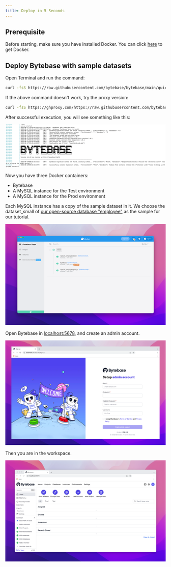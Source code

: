 ```yaml
---
title: Deploy in 5 Seconds
---
```


## Prerequisite

Before starting, make sure you have installed Docker. You can click [here](https://www.docker.com/get-started/) to get Docker.

## Deploy Bytebase with sample datasets

Open Terminal and run the command:

```bash
curl -fsS https://raw.githubusercontent.com/bytebase/bytebase/main/quickstart/getting-started.docker-compose.yml | docker-compose -f - up
```

If the above command doesn't work, try the proxy version:

```bash
curl -fsS https://ghproxy.com/https://raw.githubusercontent.com/bytebase/bytebase/main/quickstart/getting-started.docker-compose.yml | docker-compose -f - up
```

After successful execution, you will see something like this:

![_](/static/docs/bytebase-installed.png)

Now you have three Docker containers:

- Bytebase
- A MySQL instance for the Test environment
- A MySQL instance for the Prod environment

Each MySQL instance has a copy of the sample dataset in it. We choose the dataset_small of [our open-source database "employee"](https://github.com/bytebase/employee-sample-database-mysql) as the sample for our tutorial.

![_](/static/docs/bytebase-docker.png)

Open Bytebase in [localhost:5678](http://localhost:5678/), and create an admin account.

![_](/static/docs/create-account.png)

Then you are in the workspace.

![_](/static/docs/workspace.png)
